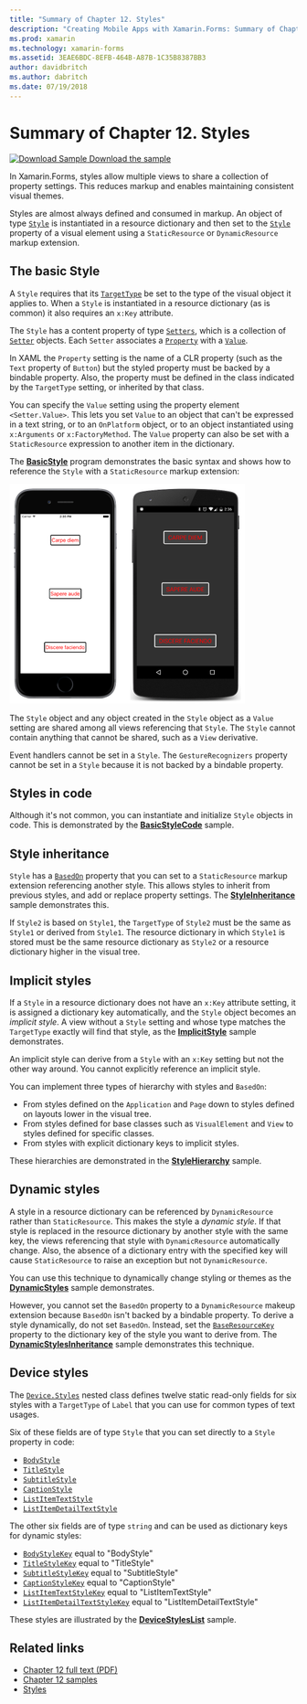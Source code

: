 ```yaml
---
title: "Summary of Chapter 12. Styles"
description: "Creating Mobile Apps with Xamarin.Forms: Summary of Chapter 12. Styles"
ms.prod: xamarin
ms.technology: xamarin-forms
ms.assetid: 3EAE6BDC-8EFB-464B-A87B-1C35B8387BB3
author: davidbritch
ms.author: dabritch
ms.date: 07/19/2018
---
```


# Summary of Chapter 12. Styles

[![Download Sample](~/media/shared/download.png) Download the sample](https://github.com/xamarin/xamarin-forms-book-samples/tree/master/Chapter12)

In Xamarin.Forms, styles allow multiple views to share a collection of property settings. This reduces markup and enables maintaining consistent visual themes.

Styles are almost always defined and consumed in markup. An object of type [`Style`](xref:Xamarin.Forms.Style) is instantiated in a resource dictionary and then set to the [`Style`](xref:Xamarin.Forms.VisualElement.Style) property of a visual element using a `StaticResource` or `DynamicResource` markup extension.

## The basic Style

A `Style` requires that its  [`TargetType`](xref:Xamarin.Forms.Style.TargetType) be set to the type of the visual object it applies to. When a `Style` is instantiated in a resource dictionary (as is common) it also requires an `x:Key` attribute.

The `Style` has a content property of type [`Setters`](xref:Xamarin.Forms.Style.Setters), which is a collection of [`Setter`](xref:Xamarin.Forms.Setter) objects. Each `Setter` associates a [`Property`](xref:Xamarin.Forms.Setter.Property) with a [`Value`](xref:Xamarin.Forms.Setter.Value).

In XAML the `Property` setting is the name of a CLR property (such as the `Text` property of `Button`) but the styled property must be backed by a bindable property. Also, the property must be defined in the class indicated by the `TargetType` setting, or inherited by that class.

You can specify the `Value` setting using the property element `<Setter.Value>`. This lets you set `Value` to an object that can't be expressed in a text string, or to an `OnPlatform` object, or to an object instantiated using `x:Arguments` or `x:FactoryMethod`. The `Value` property can also be set with a `StaticResource` expression to another item in the dictionary.

The [**BasicStyle**](https://github.com/xamarin/xamarin-forms-book-samples/tree/master/Chapter12/BasicStyle) program demonstrates the basic syntax and shows how to reference the `Style` with a `StaticResource` markup extension:

[![Triple screenshot of basic style](images/ch12fg01-small.png "Basic Styles")](images/ch12fg01-large.png#lightbox "Basic Styles")

The `Style` object and any object created in the `Style` object as a `Value` setting are shared among all views referencing that `Style`. The `Style` cannot contain anything that cannot be shared, such as a `View` derivative.

Event handlers cannot be set in a `Style`. The `GestureRecognizers` property cannot be set in a `Style` because it is not backed by a bindable property.

## Styles in code

Although it's not common, you can instantiate and initialize `Style` objects in code. This is demonstrated by the [**BasicStyleCode**](https://github.com/xamarin/xamarin-forms-book-samples/tree/master/Chapter12/BasicStyleCode) sample.

## Style inheritance

`Style` has a [`BasedOn`](xref:Xamarin.Forms.Style.BasedOn) property that you can set to a `StaticResource` markup extension referencing another style. This allows styles to inherit from previous styles, and add or replace property settings. The [**StyleInheritance**](https://github.com/xamarin/xamarin-forms-book-samples/tree/master/Chapter12/StyleInheritance) sample demonstrates this.

If `Style2` is based on `Style1`, the `TargetType` of `Style2` must be the same as `Style1` or derived from `Style1`. The resource dictionary in which `Style1` is stored must be the same resource dictionary as `Style2` or a resource dictionary higher in the visual tree.

## Implicit styles

If a `Style` in a resource dictionary does not have an `x:Key` attribute setting, it is assigned a dictionary key automatically, and the `Style` object becomes an *implicit style*. A view without a `Style` setting and whose type matches the `TargetType` exactly will find that style, as the [**ImplicitStyle**](https://github.com/xamarin/xamarin-forms-book-samples/tree/master/Chapter12/ImplicitStyle) sample demonstrates.

An implicit style can derive from a `Style` with an `x:Key` setting but not the other way around. You cannot explicitly reference an implicit style.

You can implement three types of hierarchy with styles and `BasedOn`:

- From styles defined on the `Application` and `Page` down to styles defined on layouts lower in the visual tree.
- From styles defined for base classes such as `VisualElement` and `View` to styles defined for specific classes.
- From styles with explicit dictionary keys to implicit styles.

These hierarchies are demonstrated in the [**StyleHierarchy**](https://github.com/xamarin/xamarin-forms-book-samples/tree/master/Chapter12/StyleHierarchy) sample.

## Dynamic styles

A style in a resource dictionary can be referenced by `DynamicResource` rather than `StaticResource`. This makes the style a *dynamic style*. If that style is replaced in the resource dictionary by another style with the same key, the views referencing that style with `DynamicResource` automatically change. Also, the absence of a dictionary entry with the specified key will cause `StaticResource` to raise an exception but not `DynamicResource`.

You can use this technique to dynamically change styling or themes as the
[**DynamicStyles**](https://github.com/xamarin/xamarin-forms-book-samples/tree/master/Chapter12/DynamicStyles) sample demonstrates.

However, you cannot set the `BasedOn` property to a `DynamicResource` makeup extension because `BasedOn` isn't backed by a bindable property. To derive a style dynamically, do not set `BasedOn`. Instead, set the [`BaseResourceKey`](xref:Xamarin.Forms.Style.BaseResourceKey) property to the dictionary key of the style you want to derive from. The [**DynamicStylesInheritance**](https://github.com/xamarin/xamarin-forms-book-samples/tree/master/Chapter12/DynaStylesInh) sample demonstrates this technique.

## Device styles

The [`Device.Styles`](xref:Xamarin.Forms.Device.Styles) nested class defines twelve static read-only fields for six styles with a `TargetType` of `Label` that you can use for common types of text usages.

Six of these fields are of type `Style` that you can set directly to a `Style` property in code:

- [`BodyStyle`](xref:Xamarin.Forms.Device.Styles.BodyStyle)
- [`TitleStyle`](xref:Xamarin.Forms.Device.Styles.TitleStyle)
- [`SubtitleStyle`](xref:Xamarin.Forms.Device.Styles.SubtitleStyle)
- [`CaptionStyle`](xref:Xamarin.Forms.Device.Styles.CaptionStyle)
- [`ListItemTextStyle`](xref:Xamarin.Forms.Device.Styles.ListItemTextStyle)
- [`ListItemDetailTextStyle`](xref:Xamarin.Forms.Device.Styles.ListItemDetailTextStyle)

The other six fields are of type `string` and can be used as dictionary keys for dynamic styles:

- [`BodyStyleKey`](xref:Xamarin.Forms.Device.Styles.BodyStyleKey) equal to "BodyStyle"
- [`TitleStyleKey`](xref:Xamarin.Forms.Device.Styles.TitleStyleKey) equal to "TitleStyle"
- [`SubtitleStyleKey`](xref:Xamarin.Forms.Device.Styles.SubtitleStyleKey) equal to "SubtitleStyle"
- [`CaptionStyleKey`](xref:Xamarin.Forms.Device.Styles.CaptionStyleKey) equal to "CaptionStyle"
- [`ListItemTextStyleKey`](xref:Xamarin.Forms.Device.Styles.ListItemTextStyleKey) equal to "ListItemTextStyle"
- [`ListItemDetailTextStyleKey`](xref:Xamarin.Forms.Device.Styles.ListItemDetailTextStyleKey) equal to "ListItemDetailTextStyle"

These styles are illustrated by the [**DeviceStylesList**](https://github.com/xamarin/xamarin-forms-book-samples/tree/master/Chapter12/DeviceStylesList) sample.

## Related links

- [Chapter 12 full text (PDF)](https://download.xamarin.com/developer/xamarin-forms-book/XamarinFormsBook-Ch12-Apr2016.pdf)
- [Chapter 12 samples](https://github.com/xamarin/xamarin-forms-book-samples/tree/master/Chapter12)
- [Styles](~/xamarin-forms/user-interface/styles/index.md)
